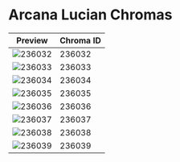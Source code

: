 # Arcana Lucian Chromas

| Preview | Chroma ID |
|---------|-----------|
| ![236032](https://raw.communitydragon.org/latest/plugins/rcp-be-lol-game-data/global/default/v1/champion-chroma-images/236/236032.png) | 236032 |
| ![236033](https://raw.communitydragon.org/latest/plugins/rcp-be-lol-game-data/global/default/v1/champion-chroma-images/236/236033.png) | 236033 |
| ![236034](https://raw.communitydragon.org/latest/plugins/rcp-be-lol-game-data/global/default/v1/champion-chroma-images/236/236034.png) | 236034 |
| ![236035](https://raw.communitydragon.org/latest/plugins/rcp-be-lol-game-data/global/default/v1/champion-chroma-images/236/236035.png) | 236035 |
| ![236036](https://raw.communitydragon.org/latest/plugins/rcp-be-lol-game-data/global/default/v1/champion-chroma-images/236/236036.png) | 236036 |
| ![236037](https://raw.communitydragon.org/latest/plugins/rcp-be-lol-game-data/global/default/v1/champion-chroma-images/236/236037.png) | 236037 |
| ![236038](https://raw.communitydragon.org/latest/plugins/rcp-be-lol-game-data/global/default/v1/champion-chroma-images/236/236038.png) | 236038 |
| ![236039](https://raw.communitydragon.org/latest/plugins/rcp-be-lol-game-data/global/default/v1/champion-chroma-images/236/236039.png) | 236039 |